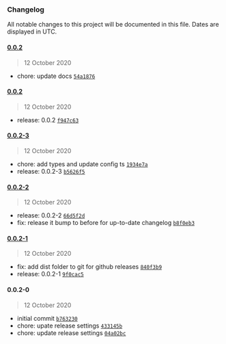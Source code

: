 ### Changelog

All notable changes to this project will be documented in this file. Dates are displayed in UTC.

#### [0.0.2](https://github.com/ambitiondev/form-utils/compare/0.0.2...0.0.2)

> 12 October 2020

- chore: update docs [`54a1876`](https://github.com/ambitiondev/form-utils/commit/54a1876873d29d4eb92a1cf82e69e7801db15902)

#### [0.0.2](https://github.com/ambitiondev/form-utils/compare/0.0.2-3...0.0.2)

> 12 October 2020

- release: 0.0.2 [`f947c63`](https://github.com/ambitiondev/form-utils/commit/f947c636e6b96a948b5772917d3bc32818a4ce67)

#### [0.0.2-3](https://github.com/ambitiondev/form-utils/compare/0.0.2-2...0.0.2-3)

> 12 October 2020

- chore: add types and update config ts [`1934e7a`](https://github.com/ambitiondev/form-utils/commit/1934e7a063bce37725c8aa7447b115bae60ad532)
- release: 0.0.2-3 [`b5626f5`](https://github.com/ambitiondev/form-utils/commit/b5626f58bd73da4a0687321549abc0a0027b4eb0)

#### [0.0.2-2](https://github.com/ambitiondev/form-utils/compare/0.0.2-1...0.0.2-2)

> 12 October 2020

- release: 0.0.2-2 [`66d5f2d`](https://github.com/ambitiondev/form-utils/commit/66d5f2d0caf31bb6367b740f47e456ee23725530)
- fix: release it bump to before for up-to-date changelog [`b8f0eb3`](https://github.com/ambitiondev/form-utils/commit/b8f0eb31542cc16486a92a3acd9978ab35f4f8d1)

#### [0.0.2-1](https://github.com/ambitiondev/form-utils/compare/0.0.2-0...0.0.2-1)

> 12 October 2020

- fix: add dist folder to git for github releases [`840f3b9`](https://github.com/ambitiondev/form-utils/commit/840f3b9b04eebfe105add8921012c232e11a66f7)
- release: 0.0.2-1 [`9f0cac5`](https://github.com/ambitiondev/form-utils/commit/9f0cac53f922477bb6a336027efb698fcbcbcd2f)

#### 0.0.2-0

> 12 October 2020

- initial commit [`b763230`](https://github.com/ambitiondev/form-utils/commit/b76323091d1a9d27ec6c086b062b23e35dd7b64e)
- chore: upate release settings [`433145b`](https://github.com/ambitiondev/form-utils/commit/433145b9502440eef18ca2a6689792aae06a9ceb)
- chore: update release settings [`04a02bc`](https://github.com/ambitiondev/form-utils/commit/04a02bc86fed392e1e44ef02c12403a25694a6e2)
